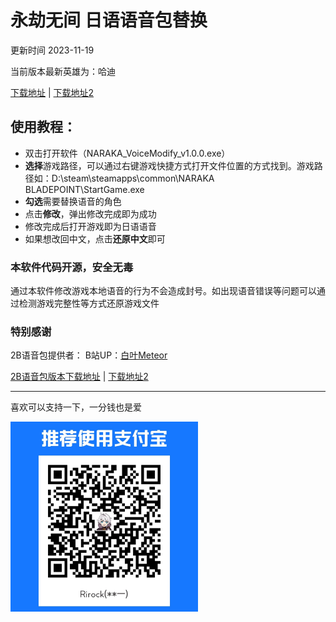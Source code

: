 # 永劫无间 日语语音包替换

更新时间 2023-11-19

当前版本最新英雄为：哈迪


[下载地址](https://github.com/Rirock/yjwujian/releases/download/v1.1.2/NARAKA_VoiceModify_v1.0.2.exe) | [下载地址2](https://wwr.lanzouh.com/iBTyN1fab6sh)


## 使用教程：
* 双击打开软件（NARAKA_VoiceModify_v1.0.0.exe）
* **选择**游戏路径，可以通过右键游戏快捷方式打开文件位置的方式找到。游戏路径如：D:\steam\steamapps\common\NARAKA BLADEPOINT\StartGame.exe
* **勾选**需要替换语音的角色
* 点击**修改**，弹出修改完成即为成功
* 修改完成后打开游戏即为日语语音
* 如果想改回中文，点击**还原中文**即可


### 本软件代码开源，安全无毒

通过本软件修改游戏本地语音的行为不会造成封号。如出现语音错误等问题可以通过检测游戏完整性等方式还原游戏文件

### 特别感谢
2B语音包提供者：
B站UP：[白叶Meteor](https://space.bilibili.com/772897)

[2B语音包版本下载地址](https://github.com/Rirock/yjwujian/releases/download/v1.1.2/NARAKA_VoiceModify_v1.1.2.exe)  | [下载地址2](https://wwr.lanzouh.com/isr9x1fab6qf)

-----
喜欢可以支持一下，一分钱也是爱

<img src="zz.jpg" width="300px">
